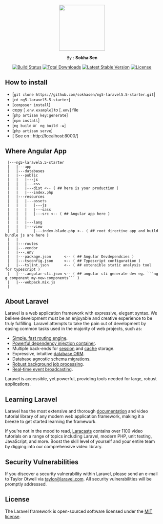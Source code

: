 <p align="center"><img width="150px" src="http://creative-punch.net/wp-content/uploads/2014/01/Angular_Laravel.jpg"></p>
<p align="center">By : <strong>Sokha Sen</strong></p>

<p align="center">
<a href="https://travis-ci.org/laravel/framework"><img src="https://travis-ci.org/laravel/framework.svg" alt="Build Status"></a>
<a href="https://packagist.org/packages/laravel/framework"><img src="https://poser.pugx.org/laravel/framework/d/total.svg" alt="Total Downloads"></a>
<a href="https://packagist.org/packages/laravel/framework"><img src="https://poser.pugx.org/laravel/framework/v/stable.svg" alt="Latest Stable Version"></a>
<a href="https://packagist.org/packages/laravel/framework"><img src="https://poser.pugx.org/laravel/framework/license.svg" alt="License"></a>
</p>

## How to install
- [``` git clone https://github.com/sokhasen/ng5-laravel5.5-starter.git ```]
- [``` cd ng5-laravel5.5-starter ```]
- [``` composer install ```]
- copy [``` .env.example ```] to [``` .env ```] file
- [``` php artisan key:generate ```]
- [``` npm install ```]
- [``` ng build ``` or ``` ng build -w```]
- [``` php artisan serve ```]
- [ See on : http://localhost:8000/]


## Where Angular App
 ```
  |---ng5-laravel5.5-starter
  |   |---app
  |   |---databases
  |   |---public
  |   |   |---js
  |   |   |---css
  |   |   |---dist <-- ( ## here is your production )
  |   |   |---index.php
  |   |---resources
  |   |   |---assets
  |   |   |   |---js
  |   |   |   |---sass
  |   |   |   |---src <-- ( ## Angular app here )
  |   |   |   
  |   |   |---lang
  |   |   |---view
  |   |       |---index.blade.php <-- ( ## root directive app and build bundle js are here )
  |   |      
  |   |---routes
  |   |---vendor
  |   |---.env
  |   |---package.json      <-- ( ## Angular Devdependcies )
  |   |---tsconfig.json     <-- ( ## Typescript configuration )
  |   |---tslint.json       <-- ( ## extensible static analysis tool for typescript )
  |   |---.angular-cli.json <-- ( ## angular cli generate dev eg. ```ng g component my-new-components``` )
  |   |---webpack.mix.js
  |
 ```


## About Laravel

Laravel is a web application framework with expressive, elegant syntax. We believe development must be an enjoyable and creative experience to be truly fulfilling. Laravel attempts to take the pain out of development by easing common tasks used in the majority of web projects, such as:

- [Simple, fast routing engine](https://laravel.com/docs/routing).
- [Powerful dependency injection container](https://laravel.com/docs/container).
- Multiple back-ends for [session](https://laravel.com/docs/session) and [cache](https://laravel.com/docs/cache) storage.
- Expressive, intuitive [database ORM](https://laravel.com/docs/eloquent).
- Database agnostic [schema migrations](https://laravel.com/docs/migrations).
- [Robust background job processing](https://laravel.com/docs/queues).
- [Real-time event broadcasting](https://laravel.com/docs/broadcasting).

Laravel is accessible, yet powerful, providing tools needed for large, robust applications.

## Learning Laravel

Laravel has the most extensive and thorough [documentation](https://laravel.com/docs) and video tutorial library of any modern web application framework, making it a breeze to get started learning the framework.

If you're not in the mood to read, [Laracasts](https://laracasts.com) contains over 1100 video tutorials on a range of topics including Laravel, modern PHP, unit testing, JavaScript, and more. Boost the skill level of yourself and your entire team by digging into our comprehensive video library.

 

## Security Vulnerabilities

If you discover a security vulnerability within Laravel, please send an e-mail to Taylor Otwell via [taylor@laravel.com](mailto:taylor@laravel.com). All security vulnerabilities will be promptly addressed.

## License

The Laravel framework is open-sourced software licensed under the [MIT license](https://opensource.org/licenses/MIT).
